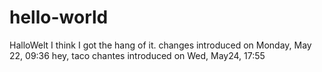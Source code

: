 # hello-world
HalloWelt
I think I got the hang of it.
changes introduced on Monday, May 22, 09:36
hey, taco
chantes introduced on Wed, May24, 17:55
